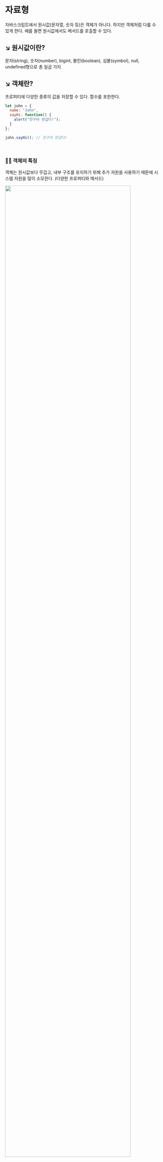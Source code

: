 # 자료형

자바스크립트에서 원시값(문자열, 숫자 등)은 객체가 아니다. 하지만 객체처럼 다룰 수 있게 한다. 예를 들면 원시값에서도 메서드를 호출할 수 있다.

## ↘︎ 원시값이란?
문자(string), 숫자(number), bigint, 불린(boolean), 심볼(symbol), null, undefined형으로 총 일곱 가지

## ↘︎ 객체란?
프로퍼티에 다양한 종류의 값을 저장할 수 있다. 함수를 포한한다.

```js
let john = {
  name: "John",
  sayHi: function() {
    alert("친구야 반갑다!");
  }
};

john.sayHi(); // 친구야 반갑다!
```

<br>

### ☝🏻 객체의 특징
객체는 원시값보다 무겁고, 내부 구조를 유지하기 위해 추가 자원을 사용하기 때문에 시스템 자원을 많이 소모한다. (다양한 프로퍼티와 메서드)

<img src="https://github.com/JaeHwan-s-WebServeClass/webserver-nginx/assets/85930183/282d71bf-44e6-44d6-aa9d-2204dd39f6d5" width="90%">

<br>

### ☝🏻 원시값을 객체처람 사용하기?
원시값에 메서드를 활용할 수 있게 하기 위해 **`원시 래퍼 객체 (object wrapper)`**를 만들었다.

예시 )  원시값인 str 을 원시 래퍼 객체로 감싸고 `toUpperCase()` 라는 메서드를 호출했다.
```js
let str = "Hello";
alert(str.toUpperCase());
```

<br>

### ☝🏻 null 과 undefined
원시값 null 과 undefined 은 원시 래퍼 객체가 없다. 어떤 의미에서는 `가장 원시적` 이다.

<br>

### ☝🏻 추가 정보
* 원시값에 메서드를 호출하면 임시 객체가 만들어진다. 이떄 자바스크립트 엔진은 내부 최적화가 잘 되어있어서 메서드를 호출해소 많은 리소스를 사용하지 않는다.

* 원시값에 프로퍼티 추가는 어렵다.

* 원시값을 `new` 로 생성하지 말자.

    -> 원시값은 객체가 아닌데, 객체로 판단한다.

<br>

---

## 숫자형
정수, 부동 소수점 숫자 등의 숫자를 나타낼 때 사용합니다. 정수의 한계는 ±253 입니다.

```js
let billion = 1000000000; // 10억

// 'e' 는 e 왼쪽의 수에 e 오른쪽에 있는 수만큼의 10의 거듭제곱을 곱하는 효과가 있다.
let billion = 1e9;  // 10억, 1과 9개의 0
alert( 7.3e9 );  // 73억 (7,300,000,000)

1e3 = 1 * 1000
1.23e6 = 1.23 * 1000000

let ms = 0.000001;
let ms = 1e-6;

// 10을 세 번 거듭제곱한 수로 나눔
1e-3 = 1 / 1000 (=0.001)

// 10을 여섯 번 거듭제곱한 수로 나눔
1.23e-6 = 1.23 / 1000000 (=0.00000123)
```

### ↘︎ isNaN

인수를 숫자로 변환한 후 NaN 인지 테스트한다.

```js
alert( isNaN(NaN) ); // true
alert( isNaN("str") ); // true
```

`isNaN` 대신에 `=== NaN` 을 쓰면 되지않을까? 라는 의문이 들겠지만, `NaN` 은 아래처럼 자기 자신을 포함하여 어떤 값과 비교해도 `false` 를 반환한다.

```js
alert(NaN === NaN); // false
```


### ↘︎ isFinite

인수를 숫자로 변환하고 `NaN/Infinity/-Infinity` 가 아니면 `true` 를 반환한다.

```js
alert( isFinite("15") ); // true
alert( isFinite("str") ); // false, NaN이기 때문
alert( isFinite(Infinity) ); // false
```

<br>

---

## 문자형
빈 문자열이나 글자들로 이뤄진 문자열을 나타낼 때 사용합니다. 단일 문자를 나타내는 별도의 자료형은 없습니다.

### ↘︎ length 는 프로퍼티이다.
length는 함수가 아니고, 숫자가 저장되는 프로퍼티이다. 그래서 뒤에 괄호를 붙일 필요가 없습니다.

```js
let str = "abc";

console.log(str.length()); // X
console.log(str.length);    // O
```

### ↘︎ 특정 글자에 접근
* `charAt()`
* `[ ]`

특정 문자에 접근할 때는 `[ ]` 와 `charAt()` 을 사용할 수 있다. 두 가지의 차이점은 반환한 글자가 없을 때이다.

```js
let str = `Hello`;

alert( str[1000] ); // undefined
alert( str.charAt(1000) ); // '' (빈 문자열)
```

### ↘︎ 부분 문자열 찾기

* `indexOf(substr, pos)`
* `includes(substr, pos)`
* `startsWith(substr, pos)`
* `endsWith(substr, pos)`

### ↘︎ 부분 문자열 추출하기
* `str.slice(start [, end])`
* `str.substring(start [, end])`
* `str.substr(start [, length])`



## 불린형
true, false를 나타낼 때 사용합니다.

## bigint
길이 제약 없이 정수를 나타낼 수 있습니다.
## null
null 값만을 위한 독립 자료형입니다. null은 알 수 없는 값을 나타냅니다.

## undefined
undefined 값만을 위한 독립 자료형입니다. undefined는 할당되지 않은 값을 나타냅니다.

## 객체형
복잡한 데이터 구조를 표현할 때 사용합니다.

## 심볼형
객체의 고유 식별자를 만들 때 사용합니다.

## typeof
연산자는 피연산자의 자료형을 알려줍니다.

typeof x 또는 typeof(x) 형태로 사용합니다.
피연산자의 자료형을 문자열 형태로 반환합니다.
null의 typeof 연산은 "object"인데, 이는 언어상 오류입니다. null은 객체가 아닙니다.